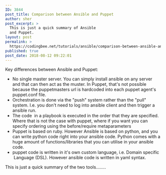 ```yaml
---
ID: 3844
post_title: Comparison between Ansible and Puppet
author: sher
post_excerpt: >
  This is just a quick summary of Ansible
  and Puppet.
layout: post
permalink: >
  https://codingbee.net/tutorials/ansible/comparison-between-ansible-and-puppet
published: true
post_date: 2018-08-12 09:22:01
---
```

Key differences between Ansible and Puppet:
<ul>
	<li>No single master server. You can simply install ansible on any server and that can then act as the muster. In Puppet, that's not possible because the puppetmasters url is hardcoded into each puppet agent's puppet.conf file.</li>
	<li>Orchestration is done via the "push" system rather than the "pull" system. I.e. you don't need to log into ansible client and then trigger a ansible run.</li>
	<li>The code   in a playbook is executed in the order that they are specified. Where that is not the case with puppet, where if you want you can specify ordering using the before/require metaparameters</li>
	<li>Puppet is based on ruby. However Ansible is based on python, and you can write python code right into your ansible code. Python comes with a huge amount of functions/libraries that you can utilise in your ansible code.</li>
	<li>puppet code is written in it's own custom language, i.e. Domain specific   Language (DSL). However ansible code is written in yaml syntax.</li>
</ul>

This is just a quick summary of the two tools........